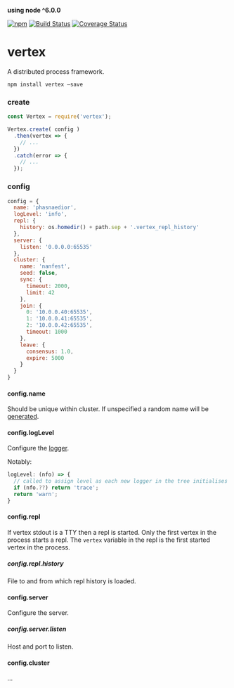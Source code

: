 **using node ^6.0.0**

[![npm](https://img.shields.io/npm/v/vertex.svg)](https://www.npmjs.com/package/vertex)
[![Build Status](https://travis-ci.org/nomilous/vertex.svg?branch=master)](https://travis-ci.org/nomilous/vertex)
[![Coverage Status](https://coveralls.io/repos/nomilous/vertex/badge.svg?branch=master&service=github)](https://coveralls.io/github/nomilous/vertex?branch=master)

# vertex

A distributed process framework.

`npm install vertex —save`

### create

```javascript
const Vertex = require('vertex');

Vertex.create( config )
  .then(vertex => {
    // ...
  })
  .catch(error => {
    // ...
  });
```

### config

```javascript
config = {
  name: 'phasnaedior',
  logLevel: 'info',
  repl: {
    history: os.homedir() + path.sep + '.vertex_repl_history'
  },
  server: {
    listen: '0.0.0.0:65535'
  },
  cluster: {
    name: 'nanfest',
    seed: false,
    sync: {
      timeout: 2000,
      limit: 42
    },
    join: {
      0: '10.0.0.40:65535',
      1: '10.0.0.41:65535',
      2: '10.0.0.42:65535',
      timeout: 1000
    },
    leave: {
      consensus: 1.0,
      expire: 5000
    }
  }
}
```

#### config.name

Should be unique within cluster. If unspecified a random name will be [generated](https://github.com/nomilous/vertex-names).

#### config.logLevel

Configure the [logger](https://github.com/nomilous/vertex-logger).

Notably:

```javascript
logLevel: (nfo) => {
  // called to assign level as each new logger in the tree initialises
  if (nfo.??) return 'trace';
  return 'warn';
}
```

#### config.repl

If vertex stdout is a TTY then a repl is started. Only the first vertex in the process starts a repl. The `vertex` variable in the repl is the first started vertex in the process.

##### config.repl.history

File to and from which repl history is loaded.

#### config.server

Configure the server.

##### config.server.listen

Host and port to listen.

#### config.cluster

...